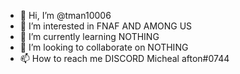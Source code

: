 - 👋 Hi, I’m @tman10006
- 👀 I’m interested in FNAF AND AMONG US
- 🌱 I’m currently learning NOTHING
- 💞️ I’m looking to collaborate on NOTHING
- 📫 How to reach me DISCORD Micheal afton#0744

<!---
tman10006/tman10006 is a ✨ special ✨ repository because its `README.md` (this file) appears on your GitHub profile.
You can click the Preview link to take a look at your changes.
--->
